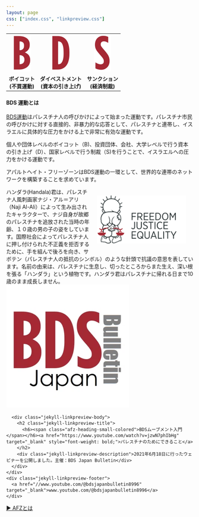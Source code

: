 ```yaml
---
layout: page
css: ["index.css", "linkpreview.css"]
---
```


<table style="table-layout: fixed; background-image: url('{{site.baseurl}}/assets/img/top_bds.png'); width: 100%; max-width: 640px;">
  <tr >
    <td class="bds-top"><div style="text-align: center"><img src="/assets/img/b.png" height="100px" /></div></td>
    <td class="bds-top"><div style="text-align: center"><img src="/assets/img/d.png" height="100px" /></div></td>
    <td class="bds-top"><div style="text-align: center"><img src="/assets/img/s.png" height="100px" /></div></td>
  </tr>
  <tr>
    <td class="bds-bottom"><div style="font-weight: 700; text-align: center;">ボイコット<br />(不買運動)</div></td>
    <td class="bds-bottom"><div style="font-weight: 700; text-align: center">ダイベストメント<br />(資本の引き上げ)</div></td>
    <td class="bds-bottom"><div style="font-weight: 700; text-align: center">サンクション<br />(経済制裁)</div></td>
  </tr>
</table>

<div class="page">

<p>

<div id="page-info">
  <h4><span class="afz-heading-colored">BDS 運動とは</span></h4>
</div>

<a href="https://bdsmovement.net" target="_blank">BDS運動</a>はパレスチナ人の呼びかけによって始まった運動です。パレスチナ市民の呼びかけに対する直接的、非暴力的な応答として、パレスチナと連帯し、イスラエルに具体的な圧力をかける上で非常に有効な運動です。</p>

<p>個人や団体レベルのボイコット（B)、投資団体、会社、大学レベルで行う資本の引き上げ（D）、国家レベルで行う制裁（S)を行うことで、イスラエルへの圧力をかける運動です。</p>

<p>アパルトヘイト・フリーゾーンはBDS運動の一環として、世界的な連帯のネットワークを構築することを求めています。</p>

<img src="/assets/img/handala.png" style="float:right; width: 240px; margin: 20px" />

<div class="jekyll-linkpreview-wrapper">
  <div class="jekyll-linkpreview-wrapper-inner">
    <div class="jekyll-linkpreview-description">
ハンダラ(Handala)君は、パレスチナ人風刺画家ナジ・アル＝アリ（Naji Al-Ali）によって生み出されたキャラクターで、ナジ自身が故郷のパレスチナを追放された当時の年齢、１０歳の男の子の姿をしています。国際社会によってパレスチナ人に押し付けられた不正義を拒否するために、手を組んで後ろを向き、サボテン（パレスチナ人の抵抗のシンボル）のような針頭で抗議の意思を表しています。名前の由来は、パレスチナに生息し、切ったところからまた生え、深い根を張る「ハンダラ」という植物です。ハンダラ君はパレスチナに帰れる日まで10歳のまま成長しません。
    </div>
  </div>
</div>

<div class="jekyll-linkpreview-wrapper">
  <div class="jekyll-linkpreview-wrapper-inner">
    <div class="jekyll-linkpreview-content">
      <div class="jekyll-linkpreview-image">
        <a href="https://www.youtube.com/watch?v=jzwN7phIbHg" target="_blank">
          <img src="/assets/img/BDSIntro.webp" />
        </a>
      </div>

      <div class="jekyll-linkpreview-body">
        <h2 class="jekyll-linkpreview-title">
          <h6><span class="afz-heading-small-colored">BDSムーブメント入門</span></h6><a href="https://www.youtube.com/watch?v=jzwN7phIbHg" target="_blank" style="font-weight: bold;">パレスチナのためにできること</a>
        </h2>
        <div class="jekyll-linkpreview-description">2021年6月18日に行ったウェビナーを公開しました。主催：BDS Japan Bulletin</div>
      </div>
    </div>
    <div class="jekyll-linkpreview-footer">
      <a href="//www.youtube.com/@bdsjapanbulletin8996" target="_blank">www.youtube.com/@bdsjapanbulletin8996</a>
    </div>
  </div>
</div>

<a href="/what-is-afz">▶︎ AFZとは</a>
<br/>
<br/>
</div>
